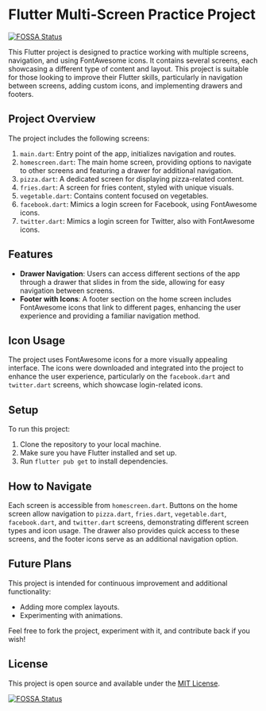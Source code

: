 # Flutter Multi-Screen Practice Project
[![FOSSA Status](https://app.fossa.com/api/projects/git%2Bgithub.com%2F0xV1rus%2Fvirus.svg?type=shield)](https://app.fossa.com/projects/git%2Bgithub.com%2F0xV1rus%2Fvirus?ref=badge_shield)


This Flutter project is designed to practice working with multiple screens, navigation, and using FontAwesome icons. It contains several screens, each showcasing a different type of content and layout. This project is suitable for those looking to improve their Flutter skills, particularly in navigation between screens, adding custom icons, and implementing drawers and footers.

## Project Overview

The project includes the following screens:
1. `main.dart`: Entry point of the app, initializes navigation and routes.
2. `homescreen.dart`: The main home screen, providing options to navigate to other screens and featuring a drawer for additional navigation.
3. `pizza.dart`: A dedicated screen for displaying pizza-related content.
4. `fries.dart`: A screen for fries content, styled with unique visuals.
5. `vegetable.dart`: Contains content focused on vegetables.
6. `facebook.dart`: Mimics a login screen for Facebook, using FontAwesome icons.
7. `twitter.dart`: Mimics a login screen for Twitter, also with FontAwesome icons.

## Features

- **Drawer Navigation**: Users can access different sections of the app through a drawer that slides in from the side, allowing for easy navigation between screens.
- **Footer with Icons**: A footer section on the home screen includes FontAwesome icons that link to different pages, enhancing the user experience and providing a familiar navigation method.

## Icon Usage

The project uses FontAwesome icons for a more visually appealing interface. The icons were downloaded and integrated into the project to enhance the user experience, particularly on the `facebook.dart` and `twitter.dart` screens, which showcase login-related icons.

## Setup

To run this project:
1. Clone the repository to your local machine.
2. Make sure you have Flutter installed and set up.
3. Run `flutter pub get` to install dependencies.

## How to Navigate

Each screen is accessible from `homescreen.dart`. Buttons on the home screen allow navigation to `pizza.dart`, `fries.dart`, `vegetable.dart`, `facebook.dart`, and `twitter.dart` screens, demonstrating different screen types and icon usage. The drawer also provides quick access to these screens, and the footer icons serve as an additional navigation option.

## Future Plans

This project is intended for continuous improvement and additional functionality:
- Adding more complex layouts.
- Experimenting with animations.

Feel free to fork the project, experiment with it, and contribute back if you wish!

## License

This project is open source and available under the [MIT License](LICENSE).


[![FOSSA Status](https://app.fossa.com/api/projects/git%2Bgithub.com%2F0xV1rus%2Fvirus.svg?type=large)](https://app.fossa.com/projects/git%2Bgithub.com%2F0xV1rus%2Fvirus?ref=badge_large)